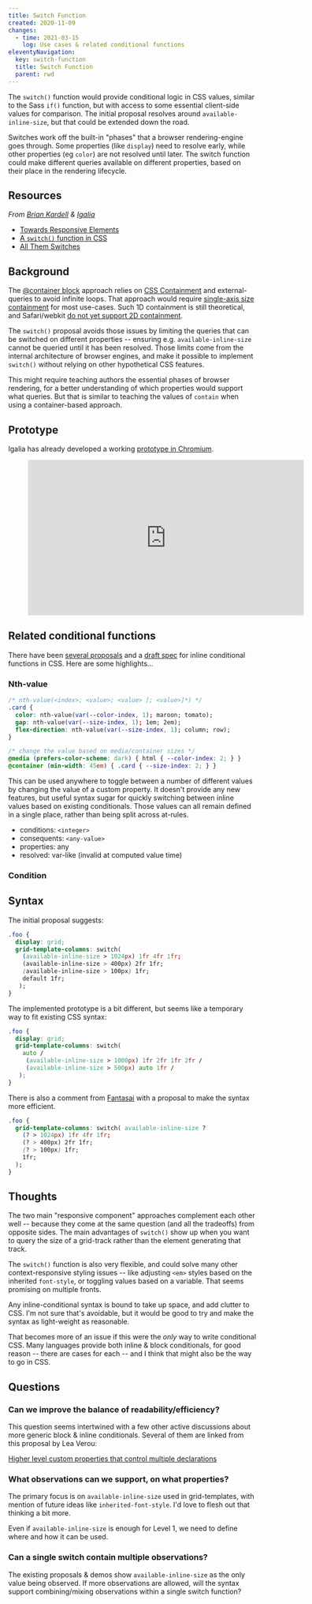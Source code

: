 ```yaml
---
title: Switch Function
created: 2020-11-09
changes:
  - time: 2021-03-15
    log: Use cases & related conditional functions
eleventyNavigation:
  key: switch-function
  title: Switch Function
  parent: rwd
---
```


The `switch()` function would provide conditional logic in CSS values,
similar to the Sass `if()` function,
but with access to some essential client-side values for comparison.
The initial proposal resolves around `available-inline-size`,
but that could be extended down the road.

Switches work off the built-in "phases"
that a browser rendering-engine goes through.
Some properties (like `display`) need to resolve early,
while other properties (eg `color`)
are not resolved until later.
The switch function could make different queries available
on different properties,
based on their place in the rendering lifecycle.

## Resources

_From [Brian Kardell](https://bkardell.com/) & [Igalia](https://www.igalia.com/)_

- [Towards Responsive Elements](https://bkardell.com/blog/TowardResponsive.html)
- [A `switch()` function in CSS](https://gist.github.com/bkardell/e5d702b15c7bcf2de2d60b80b916e53c)
- [All Them Switches](https://bkardell.com/blog/AllThemSwitches.html)

## Background

The [@container block](../query/) approach
relies on [CSS Containment](https://drafts.csswg.org/css-contain/)
and external-queries
to avoid infinite loops.
That approach would require
[single-axis size containment](https://github.com/w3c/csswg-drafts/issues/1031)
for most use-cases.
Such 1D containment is still theoretical,
and Safari/webkit
[do not yet support 2D containment](https://developer.mozilla.org/en-US/docs/Web/CSS/contain#browser_compatibility).

The `switch()` proposal avoids those issues by limiting
the queries that can be switched on different properties --
ensuring e.g. `available-inline-size` cannot be queried
until it has been resolved.
Those limits come from the internal architecture of browser engines,
and make it possible to implement `switch()`
without relying on other hypothetical CSS features.

This might require teaching authors
the essential phases of browser rendering,
for a better understanding of which
properties would support what queries.
But that is similar to teaching the values of `contain`
when using a container-based approach.

## Prototype

Igalia has already developed a working
[prototype in Chromium](https://www.youtube.com/embed/8QFST9MvjyA).

<figure data-ratio>
<iframe width="560" height="315" src="https://www.youtube.com/embed/8QFST9MvjyA" frameborder="0" allow="accelerometer; autoplay; clipboard-write; encrypted-media; gyroscope; picture-in-picture" allowfullscreen></iframe>
</figure>

## Related conditional functions

There have been
[several proposals](https://github.com/w3c/csswg-drafts/issues/5009#issuecomment-626072319)
and a [draft spec](https://drafts.csswg.org/css-conditional-values-1/#if)
for inline conditional functions
in CSS.
Here are some highlights…

### Nth-value

```css
/* nth-value(<index>; <value>; <value> [; <value>]*) */
.card {
  color: nth-value(var(--color-index, 1); maroon; tomato);
  gap: nth-value(var(--size-index, 1); 1em; 2em);
  flex-direction: nth-value(var(--size-index, 1); column; row);
}

/* change the value based on media/container sizes */
@media (prefers-color-scheme: dark) { html { --color-index: 2; } }
@container (min-width: 45em) { .card { --size-index: 2; } }
```

This can be used anywhere
to toggle between a number of different values
by changing the value of a custom property.
It doesn't provide any new features,
but useful syntax sugar
for quickly switching between inline values
based on existing conditionals.
Those values can all remain defined in a single place,
rather than being split across at-rules.

- conditions: `<integer>`
- consequents: `<any-value>`
- properties: any
- resolved: var-like (invalid at computed value time)

### Condition

## Syntax

The initial proposal suggests:

```css
.foo {
  display: grid;
  grid-template-columns: switch(
    (available-inline-size > 1024px) 1fr 4fr 1fr;
    (available-inline-size > 400px) 2fr 1fr;
    (available-inline-size > 100px) 1fr;
    default 1fr;
   );
}
```

The implemented prototype is a bit different,
but seems like a temporary way to fit existing CSS syntax:

```css
.foo {
  display: grid;
  grid-template-columns: switch(
    auto /
     (available-inline-size > 1000px) 1fr 2fr 1fr 2fr /
     (available-inline-size > 500px) auto 1fr /
   );
}
```

There is also a comment from
[Fantasai](https://gist.github.com/bkardell/e5d702b15c7bcf2de2d60b80b916e53c#gistcomment-3295085)
with a proposal to make the syntax more efficient.

```css
.foo {
  grid-template-columns: switch( available-inline-size ?
    (? > 1024px) 1fr 4fr 1fr;
    (? > 400px) 2fr 1fr;
    (? > 100px) 1fr;
    1fr;
  );
}
```

## Thoughts

The two main "responsive component" approaches
complement each other well --
because they come at the same question (and all the tradeoffs)
from opposite sides.
The main advantages of `switch()` show up
when you want to query the size of a grid-track
rather than the element generating that track.

The `switch()` function is also very flexible,
and could solve many other context-responsive styling issues --
like adjusting `<em>` styles based on the inherited `font-style`,
or toggling values based on a variable.
That seems promising on multiple fronts.

Any inline-conditional syntax is bound to take up space,
and add clutter to CSS.
I'm not sure that's avoidable,
but it would be good to try and make the syntax
as light-weight as reasonable.

That becomes more of an issue if this were the _only_ way
to write conditional CSS.
Many languages provide both inline & block conditionals,
for good reason --
there are cases for each --
and I think that might also be the way to go in CSS.

## Questions

### Can we improve the balance of readability/efficiency?

This question seems intertwined
with a few other active discussions
about more generic block & inline conditionals.
Several of them are linked from
this proposal by Lea Verou:

[Higher level custom properties that control multiple declarations][5624]

[5624]: https://github.com/w3c/csswg-drafts/issues/5624

### What observations can we support, on what properties?

The primary focus is on `available-inline-size`
used in grid-templates,
with mention of future ideas like `inherited-font-style`.
I'd love to flesh out that thinking a bit more.

Even if `available-inline-size` is enough for Level 1,
we need to define where and how it can be used.

### Can a single switch contain multiple observations?

The existing proposals & demos show
`available-inline-size` as the only value being observed.
If more observations are allowed,
will the syntax support combining/mixing observations
within a single switch function?
